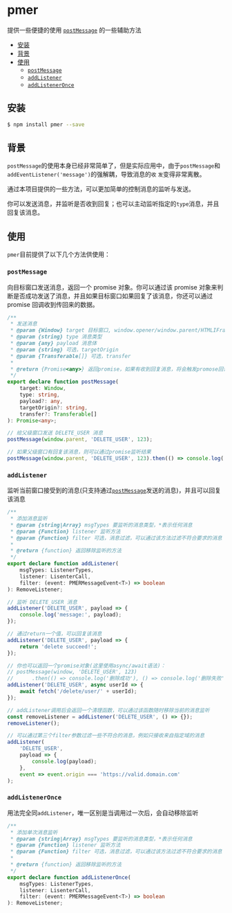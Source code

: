 # pmer

提供一些便捷的使用 [`postMessage`](https://developer.mozilla.org/en-US/docs/Web/API/Window/postMessage) 的一些辅助方法

<!-- vim-markdown-toc GFM -->

* [安装](#安装)
* [背景](#背景)
* [使用](#使用)
    - [`postMessage`](#postmessage)
    - [`addListener`](#addlistener)
    - [`addListenerOnce`](#addlisteneronce)

<!-- vim-markdown-toc -->

## 安装

```bash
$ npm install pmer --save
```

## 背景

`postMessage`的使用本身已经非常简单了，但是实际应用中，由于`postMessage`和`addEventListener('message')`的强解耦，导致消息的`收` `发`变得非常离散。

通过本项目提供的一些方法，可以更加简单的控制消息的监听与发送。

你可以发送消息，并监听是否收到回复；也可以主动监听指定的`type`消息，并且回复该消息。

## 使用

`pmer`目前提供了以下几个方法供使用：

### `postMessage`

向目标窗口发送消息，返回一个 promise 对象。你可以通过该 promise 对象来判断是否成功发送了消息，并且如果目标窗口如果回复了该消息，你还可以通过 promise 回调收到传回来的数据。

```typescript
/**
 * 发送消息
 * @param {Window} target 目标窗口, window.opener/window.parent/HTMLIFrameElement.contentWindow...
 * @param {string} type 消息类型
 * @param {any} payload 消息体
 * @param {string} 可选，targetOrigin
 * @param {Transferable[]} 可选，transfer
 *
 * @return {Promise<any>} 返回promise，如果有收到回复消息，将会触发promose回调
 */
export declare function postMessage(
    target: Window,
    type: string,
    payload?: any,
    targetOrigin?: string,
    transfer?: Transferable[]
): Promise<any>;

// 给父级窗口发送 DELETE_USER 消息
postMessage(window.parent, 'DELETE_USER', 123);

// 如果父级窗口有回复该消息，则可以通过promise监听结果
postMessage(window.parent, 'DELETE_USER', 123).then(() => console.log('delete succeed!'));
```

### `addListener`

监听当前窗口接受到的消息(只支持通过[`postMessage`](#postmessage)发送的消息)，并且可以回复该消息

```typescript
/**
 * 添加消息监听
 * @param {string|Array} msgTypes 要监听的消息类型，*表示任何消息
 * @param {Function} listener 监听方法
 * @param {Function} filter 可选，消息过滤，可以通过该方法过滤不符合要求的消息
 *
 * @return {function} 返回移除监听的方法
 */
export declare function addListener(
    msgTypes: ListenerTypes,
    listener: LisenterCall,
    filter: (event: PMERMessageEvent<T>) => boolean
): RemoveListener;

// 监听 DELETE_USER 消息
addListener('DELETE_USER', payload => {
    console.log('message:', payload);
});

// 通过return一个值，可以回复该消息
addListener('DELETE_USER', payload => {
    return 'delete succeed!';
});

// 你也可以返回一个promise对象(这里使用async/await语法)：
// postMessage(window, 'DELETE_USER', 123)
//      .then(() => console.log('删除成功'), () => console.log('删除失败'))
addListener('DELETE_USER', async userId => {
    await fetch('/delete/user/' + userId);
});

// addListener调用后会返回一个清理函数，可以通过该函数随时移除当前的消息监听
const removeListener = addListener('DELETE_USER', () => {});
removeListener();

// 可以通过第三个filter参数过滤一些不符合的消息，例如只接收来自指定域的消息
addListener(
    'DELETE_USER',
    payload => {
        console.log(payload);
    },
    event => event.origin === 'https://valid.domain.com'
);
```

### `addListenerOnce`

用法完全同`addListener`，唯一区别是当调用过一次后，会自动移除监听

```typescript
/**
 * 添加单次消息监听
 * @param {string|Array} msgTypes 要监听的消息类型，*表示任何消息
 * @param {Function} listener 监听方法
 * @param {Function} filter 可选，消息过滤，可以通过该方法过滤不符合要求的消息
 *
 * @return {function} 返回移除监听的方法
 */
export declare function addListenerOnce(
    msgTypes: ListenerTypes,
    listener: LisenterCall,
    filter: (event: PMERMessageEvent<T>) => boolean
): RemoveListener;
```
